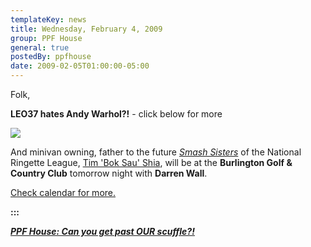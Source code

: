 ```yaml
---
templateKey: news
title: Wednesday, February 4, 2009
group: PPF House
general: true
postedBy: ppfhouse
date: 2009-02-05T01:00:00-05:00
---
```

Folk,

**LEO37 hates Andy Warhol?!** - click below for more

[![](http://a723.ac-images.myspacecdn.com/images01/51/l_57533e781d31c6ed8ff35f571d7f8432.jpg)  
 ](http://www.ppfhouse.com/music/leo37)

And minivan owning, father to the future [*Smash Sisters*](http://www.retrojunk.com/img/art-images/misfits1005.jpg) of the National Ringette League, [Tim 'Bok Sau' Shia](http://www.myspace.com/wpbe), will be at the **Burlington Golf &amp; Country Club** tomorrow night with **Darren Wall**.

[Check calendar for more.](http://www.ppfhouse.com/news/)

**:::**

[***PPF House: Can you get past OUR scuffle?!***](http://www.myspace.com/ppfhouse)